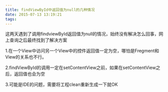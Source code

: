 ```yaml
---
title: findViewById中返回值为null的几种情况
date: 2015-07-13 13:19:21
tags:
---
```


这两天遇到了调用findviewById返回值为null的情况，始终没有解决怎么回事，网上查询之后最终找到了解决方案

1.在一个View中访问另一个View中的控件返回值一定为空，哪怕是Fregment和View的关系也不行。

2.findViewById的调用一定在setContentView之前，如果在setContentView之后，返回值也会为空

3.可能是IDE的问题，需要将工程clean重新生成一下就OK